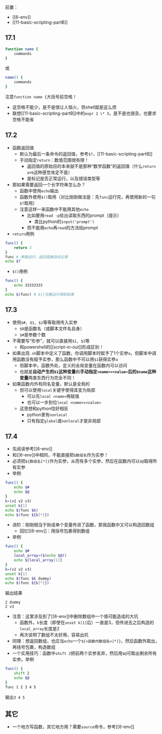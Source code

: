 前置：
- [[6-env]]
- [[11-basic-scripting-partB]]

## 17.1
```sh
function name {
    commands
}
```
或
```sh
name() {
    commands
}
```
注意`function name {`大括号前空格！
- 这空格不能少，是不是很让人恼火，但shell就是这么烦
- 联想[[11-basic-scripting-partB]]中的`expr 2 \* 3`，是不是也很丑，也要求空格不能省
## 17.2
- 函数返回值
  - 默认为最后一条命令的返回值，参考`$?`，[[11-basic-scripting-partB]]
  - 手动指定`return`：数值范围很有限！
    - 返回值的原始目的本来就不是那种“数学函数”的返回值（什么`return a+b`这种感觉肯定不是）
    - 是标记是否正常运行，以及错误类型等
- 那如果需要返回一个长字符串怎么办？
  - 函数中使用`echo`输出
  - 函数外使用`$()`取用（对比刚刚做法是：先`func`运行完，再使用新的一句`$?`取用）
  - 注意这样一来函数中不能用其他`echo`
    - 比如要用`read -p`给出读取东西的prompt（提示）
      - 类比python的`input('prompt')`
    - 而不能用`echo`再`read`的方法给prompt
- `return`用例

```sh
func() {
    return 3
}
func # 单独运行，返回值被自动记录
echo $?
```
- `$()`用例

```sh
func() {
    echo 33333333
}
echo $(func) # $()包裹运行得到结果
```
## 17.3
- 使用`$#, $1, $2`等等取用传入实参
  - `$0`是函数名（或脚本文件名自身）
  - `$#`是参数个数
- 不需要写“形参”，就可以直接用`$1, $2`等
  - 和powershell的[[script-in-out]]形成区别！
- 如果出现`.sh`脚本中定义了函数，你调用脚本时赋予了1个实参`a`，但脚本中调用函数没有赋予实参，那么函数中不可以用`$1`获得实参`a`
  - 但脚本中，函数外处，定义的全局变量在函数内可以访问
  - 也就是**自动产生的`$1`这种变量**和**手动指定`<name>=<value>`后的`$name`这种变量**两类东西行为完全不同！
- 如果函数内外有同名变量，默认是全局的
  - 但可以使用`local`关键字使得其变为局部
    - 可以先`local <name>`再赋值
    - 也可以一步到位`local <name>=<value>`
  - 这思想和python恰好相反
    - python里有`nonlocal`
    - 只有指定`global`或`nonlocal`才是非局部
## 17.4
- 先阅读参考[[6-env]]
- 和[[6-env]]中相同，不能直接把`$数组名`作为实参！
- 必须把`${数组名[*]}`作为实参，从而有多个实参，然后在函数内可以`$@`取得所有实参
- 举例

```sh
func() {
    echo $#
    echo $@
}
k=(v1 v2 v3)
unset k[1]
echo $(func $k)
echo $(func ${k[*]})
```
- 进阶：刚刚相当于拆成单个变量传进了函数，那我函数中又可以构造回数组
  - 回忆[[6-env]]：用括号包裹得到数组
- 举例

```sh
func() {
    echo $#
    local_array=($(echo $@))
    echo ${local_array[1]}
}
k=(v1 v2 v3)
unset k[1]
echo $(func $k dummy)
echo $(func ${k[*]})
```
输出结果
```text
2 dummy
2 v3
```
- 注意：这里涉及到了[[6-env]]中删除数组中一个值可能造成的大坑
  - 函数外，`k`长度（即使在`unset k[1]`后）一直是3，但传进去之后构造的`local_array`长度是2
  - 再次说明了数组不太好用，容易出坑
- 同理：想返回数组，也应当`echo`一个`${<函数内数组名>[*]}`，然后函数外取出，再括号包裹，构造数组
- 一个实用技巧：函数中`shift 2`把前两个实参丢弃，然后用`$@`可取出剩余所有实参。举例

```sh
func() {
    shift 2
    echo $@
}
func 1 2 3 4 5
```
输出`3 4 5`
## 其它
- 一个地方写函数，其它地方用？需要`source`命令，参考[[6-env]]